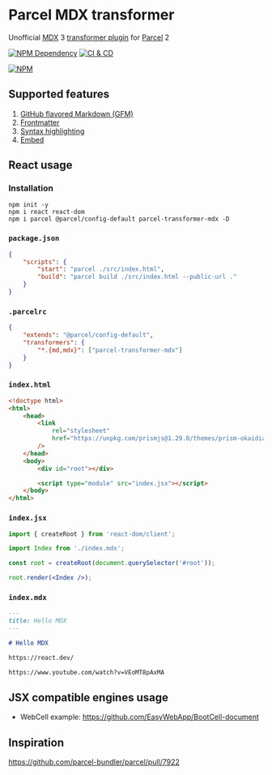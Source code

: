 # Parcel MDX transformer

Unofficial [MDX][1] 3 [transformer plugin][2] for [Parcel][3] 2

[![NPM Dependency](https://img.shields.io/librariesio/github/EasyWebApp/Parcel-transformer-MDX.svg)][4]
[![CI & CD](https://github.com/EasyWebApp/Parcel-transformer-MDX/actions/workflows/main.yml/badge.svg)][5]

[![NPM](https://nodei.co/npm/parcel-transformer-mdx.png?downloads=true&downloadRank=true&stars=true)][6]

## Supported features

1. [GitHub flavored Markdown (GFM)](https://github.com/remarkjs/remark-gfm)
2. [Frontmatter](https://github.com/remarkjs/remark-frontmatter)
3. [Syntax highlighting](https://github.com/mapbox/rehype-prism)
4. [Embed](https://github.com/remark-embedder/core)

## React usage

### Installation

```shell
npm init -y
npm i react react-dom
npm i parcel @parcel/config-default parcel-transformer-mdx -D
```

### `package.json`

```json
{
    "scripts": {
        "start": "parcel ./src/index.html",
        "build": "parcel build ./src/index.html --public-url ."
    }
}
```

### `.parcelrc`

```json
{
    "extends": "@parcel/config-default",
    "transformers": {
        "*.{md,mdx}": ["parcel-transformer-mdx"]
    }
}
```

### `index.html`

```html
<!doctype html>
<html>
    <head>
        <link
            rel="stylesheet"
            href="https://unpkg.com/prismjs@1.29.0/themes/prism-okaidia.css"
        />
    </head>
    <body>
        <div id="root"></div>

        <script type="module" src="index.jsx"></script>
    </body>
</html>
```

### `index.jsx`

```jsx
import { createRoot } from 'react-dom/client';

import Index from './index.mdx';

const root = createRoot(document.querySelector('#root'));

root.render(<Index />);
```

### `index.mdx`

```markdown
---
title: Hello MDX
---

# Hello MDX

https://react.dev/

https://www.youtube.com/watch?v=VEoMT8pAxMA
```

## JSX compatible engines usage

-   WebCell example: https://github.com/EasyWebApp/BootCell-document

## Inspiration

https://github.com/parcel-bundler/parcel/pull/7922

[1]: https://mdxjs.com/
[2]: https://parceljs.org/plugin-system/transformer/
[3]: https://parceljs.org/
[4]: https://libraries.io/npm/parcel-transformer-mdx
[5]: https://github.com/EasyWebApp/Parcel-transformer-MDX/actions/workflows/main.yml
[6]: https://nodei.co/npm/parcel-transformer-mdx/
